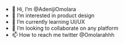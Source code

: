 - 👋 Hi, I’m @AdenijiOmolara
- 👀 I’m interested in product design
- 🌱 I’m currently learning UI/UX
- 💞️ I’m looking to collaborate on any platform
- 📫 How to reach me twitter @Omolarahhh

<!---
AdenijiOmolara/AdenijiOmolara is a ✨ special ✨ repository because its `README.md` (this file) appears on your GitHub profile.
You can click the Preview link to take a look at your changes.
--->

